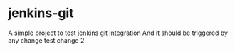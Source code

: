 # jenkins-git

A simple project to test jenkins git integration
And it should be triggered by any change
test change 2
